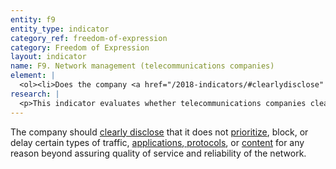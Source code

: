 ```yaml
---
entity: f9
entity_type: indicator
category_ref: freedom-of-expression
category: Freedom of Expression
layout: indicator
name: F9. Network management (telecommunications companies)
element: | 
  <ol><li>Does the company <a href="/2018-indicators/#clearlydisclose" target="_blank" rel="noopener">clearly disclose</a> that it does not <a href="/2018-indicators/#prioritization" target="_blank" rel="noopener">prioritize</a>, block, or delay certain types of traffic,<a href="/2018-indicators/#application" target="_blank" rel="noopener"> applications</a>, <a href="/2018-indicators/#protocol" target="_blank" rel="noopener">protocols</a>, or <a href="/2018-indicators/#content" target="_blank" rel="noopener">content </a>for reasons beyond assuring quality of service and reliability of the network?</li><li>If the company does engage in these practices, does it <a href="/2018-indicators/#clearlydisclose" target="_blank" rel="noopener">clearly disclose</a> its purpose for doing so?</li></ol>
research: | 
  <p>This indicator evaluates whether telecommunications companies clearly disclose if they engage in practices that affect the flow of content through their networks, such as&nbsp;<a href="/2019-indicators/#throttling">throttling</a>&nbsp;or&nbsp;<a href="/2019-indicators/#traffic">traffic shaping</a>. We expect these companies to publicly commit to avoid prioritization or degradation of content. In some cases, a company may engage in legitimate traffic shaping practices in order to ensure the flow of traffic through their networks. We expect the company to publicly disclose this and to explain their purpose for doing so. Note that this indicator does not address blocking of content; that is addressed in indicator F3. This indicator does, however, include company disclosure related to blocking of services, apps, or devices, which are considered a type of prioritization.</p><p><strong>Potential Sources:</strong></p><ul><li>Company explanation of network management or traffic management practices</li></ul>
---
```

The company should [clearly disclose](/2018-indicators/#clearlydisclose) that it does not [prioritize](/2018-indicators/#prioritize), block, or delay certain types of traffic, [applications](/2018-indicators/#application),[ protocols](/2018-indicators/#protocol), or [content](/2018-indicators/#content) for any reason beyond assuring quality of service and reliability of the network.